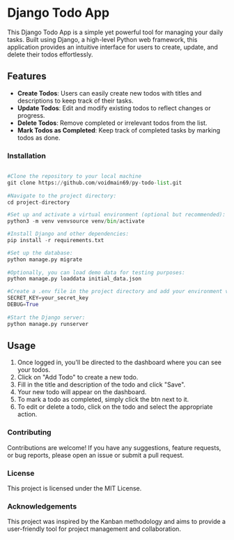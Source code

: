 # Django Todo App

This Django Todo App is a simple yet powerful tool for managing your daily tasks. Built using Django, a high-level Python web framework, this application provides an intuitive interface for users to create, update, and delete their todos effortlessly.

## Features
- **Create Todos**: Users can easily create new todos with titles and descriptions to keep track of their tasks.
- **Update Todos**: Edit and modify existing todos to reflect changes or progress.
- **Delete Todos**: Remove completed or irrelevant todos from the list.
- **Mark Todos as Completed**: Keep track of completed tasks by marking todos as done.

### Installation

```python

#Clone the repository to your local machine
git clone https://github.com/voidmain69/py-todo-list.git
  
#Navigate to the project directory:
cd project-directory

#Set up and activate a virtual environment (optional but recommended):
python3 -m venv venvsource venv/bin/activate

#Install Django and other dependencies:
pip install -r requirements.txt

#Set up the database:
python manage.py migrate
    
#Optionally, you can load demo data for testing purposes:
python manage.py loaddata initial_data.json

#Create a .env file in the project directory and add your environment variables:
SECRET_KEY=your_secret_key
DEBUG=True
    
#Start the Django server:
python manage.py runserver
```

## Usage
1. Once logged in, you'll be directed to the dashboard where you can see your todos.
2. Click on "Add Todo" to create a new todo.
3. Fill in the title and description of the todo and click "Save".
4. Your new todo will appear on the dashboard.
5. To mark a todo as completed, simply click the btn next to it.
6. To edit or delete a todo, click on the todo and select the appropriate action.


### Contributing

Contributions are welcome! If you have any suggestions, feature requests, or bug reports, please open an issue or submit a pull request.

### License

This project is licensed under the MIT License.

### Acknowledgements

This project was inspired by the Kanban methodology and aims to provide a user-friendly tool for project management and collaboration.